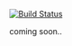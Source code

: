 [![Build Status](https://travis-ci.org/roberthamel/project2-server.svg?branch=develop)](https://travis-ci.org/roberthamel/project2-server)

coming soon..